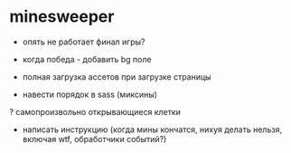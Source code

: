 # minesweeper

- опять не работает финал игры?
- когда победа - добавить bg поле

- полная загрузка ассетов при загрузке страницы
- навести порядок в sass (миксины)

? самопроизвольно открывающиеся клетки

- написать инструкцию (когда мины кончатся, нихуя делать нельзя, включая wtf, обработчики событий?)